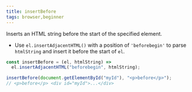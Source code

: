 ```yaml
---
title: insertBefore
tags: browser,beginner
---
```


Inserts an HTML string before the start of the specified element.

- Use `el.insertAdjacentHTML()` with a position of `'beforebegin'` to parse `htmlString` and insert it before the start of `el`.

```js
const insertBefore = (el, htmlString) =>
  el.insertAdjacentHTML("beforebegin", htmlString);
```

```js
insertBefore(document.getElementById("myId"), "<p>before</p>");
// <p>before</p> <div id="myId">...</div>
```
